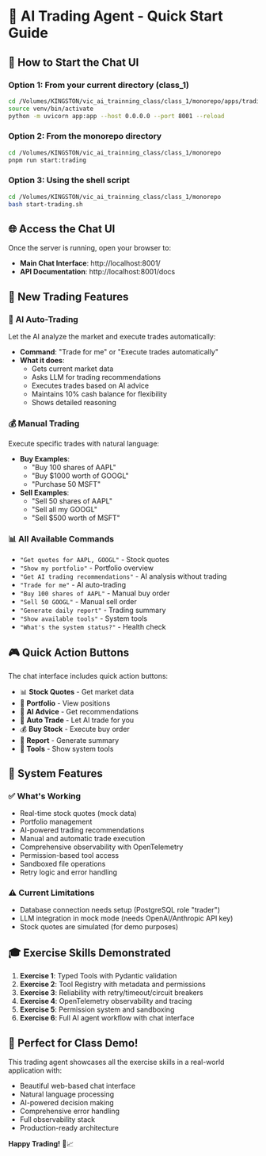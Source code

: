 # 🤖 AI Trading Agent - Quick Start Guide

## 🚀 How to Start the Chat UI

### Option 1: From your current directory (class_1)
```bash
cd /Volumes/KINGSTON/vic_ai_trainning_class/class_1/monorepo/apps/trading-agent
source venv/bin/activate
python -m uvicorn app:app --host 0.0.0.0 --port 8001 --reload
```

### Option 2: From the monorepo directory
```bash
cd /Volumes/KINGSTON/vic_ai_trainning_class/class_1/monorepo
pnpm run start:trading
```

### Option 3: Using the shell script
```bash
cd /Volumes/KINGSTON/vic_ai_trainning_class/class_1/monorepo
bash start-trading.sh
```

## 🌐 Access the Chat UI

Once the server is running, open your browser to:
- **Main Chat Interface**: http://localhost:8001/
- **API Documentation**: http://localhost:8001/docs

## 🎯 New Trading Features

### 🤖 **AI Auto-Trading**
Let the AI analyze the market and execute trades automatically:
- **Command**: "Trade for me" or "Execute trades automatically"
- **What it does**: 
  - Gets current market data
  - Asks LLM for trading recommendations
  - Executes trades based on AI advice
  - Maintains 10% cash balance for flexibility
  - Shows detailed reasoning

### 💰 **Manual Trading**
Execute specific trades with natural language:
- **Buy Examples**: 
  - "Buy 100 shares of AAPL"
  - "Buy $1000 worth of GOOGL"
  - "Purchase 50 MSFT"
- **Sell Examples**:
  - "Sell 50 shares of AAPL"
  - "Sell all my GOOGL"
  - "Sell $500 worth of MSFT"

### 📊 **All Available Commands**
- `"Get quotes for AAPL, GOOGL"` - Stock quotes
- `"Show my portfolio"` - Portfolio overview
- `"Get AI trading recommendations"` - AI analysis without trading
- `"Trade for me"` - AI auto-trading
- `"Buy 100 shares of AAPL"` - Manual buy order
- `"Sell 50 GOOGL"` - Manual sell order
- `"Generate daily report"` - Trading summary
- `"Show available tools"` - System tools
- `"What's the system status?"` - Health check

## 🎮 Quick Action Buttons

The chat interface includes quick action buttons:
- 📊 **Stock Quotes** - Get market data
- 💼 **Portfolio** - View positions
- 🧠 **AI Advice** - Get recommendations
- 🤖 **Auto Trade** - Let AI trade for you
- 💰 **Buy Stock** - Execute buy order
- 📄 **Report** - Generate summary
- 🔧 **Tools** - Show system tools

## 🔧 System Features

### ✅ **What's Working**
- Real-time stock quotes (mock data)
- Portfolio management
- AI-powered trading recommendations
- Manual and automatic trade execution
- Comprehensive observability with OpenTelemetry
- Permission-based tool access
- Sandboxed file operations
- Retry logic and error handling

### ⚠️ **Current Limitations**
- Database connection needs setup (PostgreSQL role "trader")
- LLM integration in mock mode (needs OpenAI/Anthropic API key)
- Stock quotes are simulated (for demo purposes)

## 🎓 **Exercise Skills Demonstrated**

1. **Exercise 1**: Typed Tools with Pydantic validation
2. **Exercise 2**: Tool Registry with metadata and permissions
3. **Exercise 3**: Reliability with retry/timeout/circuit breakers
4. **Exercise 4**: OpenTelemetry observability and tracing
5. **Exercise 5**: Permission system and sandboxing
6. **Exercise 6**: Full AI agent workflow with chat interface

## 🎯 **Perfect for Class Demo!**

This trading agent showcases all the exercise skills in a real-world application with:
- Beautiful web-based chat interface
- Natural language processing
- AI-powered decision making
- Comprehensive error handling
- Full observability stack
- Production-ready architecture

**Happy Trading!** 🚀📈
